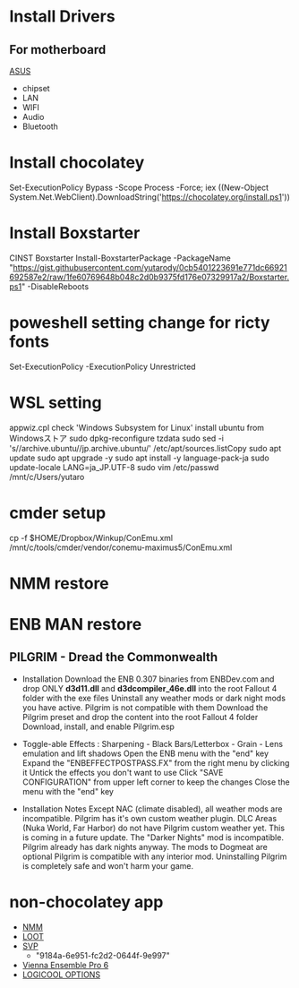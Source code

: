 # Install Drivers
## For motherboard
[ASUS](https://www.asus.com/jp/Motherboards/TUF-H370-PRO-GAMING-WI-FI/HelpDesk_Download/)
- chipset
- LAN
- WIFI
- Audio
- Bluetooth

# Install chocolatey
Set-ExecutionPolicy Bypass -Scope Process -Force; iex ((New-Object System.Net.WebClient).DownloadString('https://chocolatey.org/install.ps1'))

# Install Boxstarter
CINST Boxstarter
Install-BoxstarterPackage -PackageName "https://gist.githubusercontent.com/yutarody/0cb5401223691e771dc66921692587e2/raw/1fe60769648b048c2d0b9375fd176e07329917a2/Boxstarter.ps1" -DisableReboots



# poweshell setting change for ricty fonts
Set-ExecutionPolicy -ExecutionPolicy Unrestricted

# WSL setting
appwiz.cpl
check 'Windows Subsystem for Linux'
install ubuntu from Windowsストア
sudo dpkg-reconfigure tzdata
sudo sed -i 's/\/archive\.ubuntu/\/jp\.archive\.ubuntu/' /etc/apt/sources.listCopy
sudo apt update
sudo apt upgrade -y
sudo apt install -y language-pack-ja
sudo update-locale LANG=ja_JP.UTF-8
sudo vim /etc/passwd
/mnt/c/Users/yutaro

# cmder setup
cp -f $HOME/Dropbox/Winkup/ConEmu.xml /mnt/c/tools/cmder/vendor/conemu-maximus5/ConEmu.xml

# NMM restore


# ENB MAN restore
## PILGRIM - Dread the Commonwealth
- Installation
Download the ENB 0.307 binaries from ENBDev.com and drop ONLY **d3d11.dll** and **d3dcompiler_46e.dll** into the root Fallout 4 folder with the exe files
Uninstall any weather mods or dark night mods you have active. Pilgrim is not compatible with them
Download the Pilgrim preset and drop the content into the root Fallout 4 folder
Download, install, and enable Pilgrim.esp

- Toggle-able Effects : Sharpening - Black Bars/Letterbox - Grain - Lens emulation and lift shadows
Open the ENB menu with the "end" key
Expand the "ENBEFFECTPOSTPASS.FX" from the right menu by clicking it
Untick the effects you don't want to use
Click "SAVE CONFIGURATION" from upper left corner to keep the changes
Close the menu with the "end" key

- Installation Notes
Except NAC (climate disabled), all weather mods are incompatible. Pilgrim has it's own custom weather plugin.
DLC Areas (Nuka World, Far Harbor) do not have Pilgrim custom weather yet. This is coming in a future update.
The "Darker Nights" mod is incompatible. Pilgrim already has dark nights anyway.
The mods to Dogmeat are optional
Pilgrim is compatible with any interior mod.
Uninstalling Pilgrim is completely safe and won't harm your game.

# non-chocolatey app
- [NMM](https://github.com/Nexus-Mods/Nexus-Mod-Manager/releases/download/0.65.9/Nexus.Mod.Manager-0.65.9.exe)
- [LOOT](https://github.com/loot/loot/releases/download/0.13.1/LOOT.Installer.exe)
- [SVP](http://www.svp-team.com/files/svp4-online.php?cfb3e677c20f09823c593391c3a9f710&83)
  - "9184a-6e951-fc2d2-0644f-9e997"
- [Vienna Ensemble Pro 6 ](http://eu.vsl.co.at/downloader.aspx?FileID=135491)
- [LOGICOOL OPTIONS](https://download01.logi.com/web/ftp/pub/techsupport/options/Options_6.92.275.exe)
